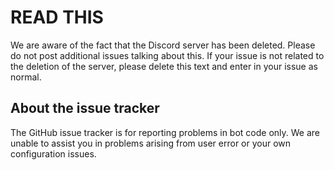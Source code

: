 # READ THIS

We are aware of the fact that the Discord server has been deleted. Please do not post additional issues talking about this. If your issue is not related to the deletion of the server, please delete this text and enter in your issue as normal.

## About the issue tracker

The GitHub issue tracker is for reporting problems in bot code only. We are unable to assist you in problems arising from user error or your own configuration issues.
